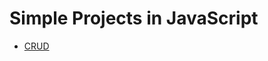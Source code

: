 # Simple Projects in JavaScript

<!-- https://www.youtube.com/watch?v=N7XgO3uRzy4&list=PLoi8PK3q1sGEGJ1TjSu5hFQPjO9nzNe7U -->

- [CRUD](https://www.youtube.com/watch?v=N7XgO3uRzy4&list=PLoi8PK3q1sGEGJ1TjSu5hFQPjO9nzNe7U)
